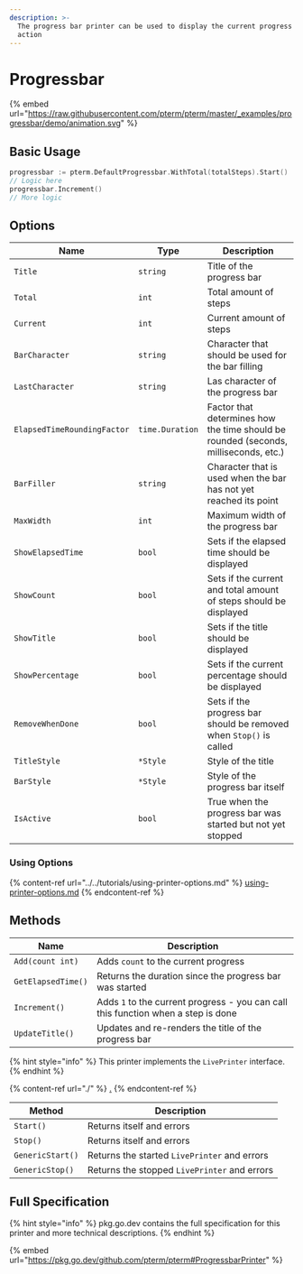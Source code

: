 ```yaml
---
description: >-
  The progress bar printer can be used to display the current progress of an
  action
---
```


# Progressbar

{% embed url="https://raw.githubusercontent.com/pterm/pterm/master/_examples/progressbar/demo/animation.svg" %}

## Basic Usage

```go
progressbar := pterm.DefaultProgressbar.WithTotal(totalSteps).Start()
// Logic here
progressbar.Increment()
// More logic
```

## Options

| Name                        | Type            | Description                                                                         |
| --------------------------- | --------------- | ----------------------------------------------------------------------------------- |
| `Title`                     | `string`        | Title of the progress bar                                                           |
| `Total`                     | `int`           | Total amount of steps                                                               |
| `Current`                   | `int`           | Current amount of steps                                                             |
| `BarCharacter`              | `string`        | Character that should be used for the bar filling                                   |
| `LastCharacter`             | `string`        | Las character of the progress bar                                                   |
| `ElapsedTimeRoundingFactor` | `time.Duration` | Factor that determines how the time should be rounded (seconds, milliseconds, etc.) |
| `BarFiller`                 | `string`        | Character that is used when the bar has not yet reached its point                   |
| `MaxWidth`                  | `int`           | Maximum width of the progress bar                                                   |
| `ShowElapsedTime`           | `bool`          | Sets if the elapsed time should be displayed                                        |
| `ShowCount`                 | `bool`          | Sets if the current and total amount of steps should be displayed                   |
| `ShowTitle`                 | `bool`          | Sets if the title should be displayed                                               |
| `ShowPercentage`            | `bool`          | Sets if the current percentage should be displayed                                  |
| `RemoveWhenDone`            | `bool`          | Sets if the progress bar should be removed when `Stop()` is called                  |
| `TitleStyle`                | `*Style`        | Style of the title                                                                  |
| `BarStyle`                  | `*Style`        | Style of the progress bar itself                                                    |
| `IsActive`                  | `bool`          | True when the progress bar was started but not yet stopped                          |

### Using Options

{% content-ref url="../../tutorials/using-printer-options.md" %}
[using-printer-options.md](../../tutorials/using-printer-options.md)
{% endcontent-ref %}

## Methods

| Name               | Description                                                                       |
| ------------------ | --------------------------------------------------------------------------------- |
| `Add(count int)`   | Adds `count` to the current progress                                              |
| `GetElapsedTime()` | Returns the duration since the progress bar was started                           |
| `Increment()`      | Adds `1` to the current progress - you can call this function when a step is done |
| `UpdateTitle()`    | Updates and re-renders the title of the progress bar                              |

{% hint style="info" %}
This printer implements the `LivePrinter` interface.
{% endhint %}

{% content-ref url="./" %}
[.](./)
{% endcontent-ref %}

| Method           | Description                                  |
| ---------------- | -------------------------------------------- |
| `Start()`        | Returns itself and errors                    |
| `Stop()`         | Returns itself and errors                    |
| `GenericStart()` | Returns the started `LivePrinter` and errors |
| `GenericStop()`  | Returns the stopped `LivePrinter` and errors |

## Full Specification

{% hint style="info" %}
pkg.go.dev contains the full specification for this printer and more technical descriptions.
{% endhint %}

{% embed url="https://pkg.go.dev/github.com/pterm/pterm#ProgressbarPrinter" %}

